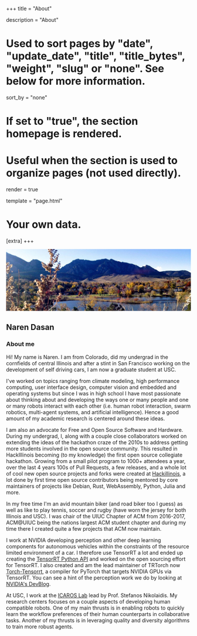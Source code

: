 +++
title = "About"

description = "About"

# Used to sort pages by "date", "update_date", "title", "title_bytes", "weight", "slug" or "none". See below for more information.
sort_by = "none"

# If set to "true", the section homepage is rendered.
# Useful when the section is used to organize pages (not used directly).
render = true

template = "page.html"
# Your own data.
[extra]
+++

<img src="/img/about.jpg" alt="About Nielsen Ramon header image" />

## Naren Dasan

### About me

Hi! My name is Naren. I am from Colorado, did my undergrad in the cornfields of central Illinois and after a stint in San Francisco working on the development of self driving cars, I am now a graduate student at USC.

I've worked on topics ranging from climate modeling, high performance computing, user interface design, computer vision and embedded and operating systems but since I was in high school I have most passionate about thinking about and developing the ways one or many people and one or many robots interact with each other (i.e. human robot interaction, swarm robotics, multi-agent systems, and artificial intelligence). Hence a good amount of my academic research is centered around these ideas.

I am also an advocate for Free and Open Source Software and Hardware. During my undergrad, I, along with a couple close collaborators worked on extending the ideas of the hackathon craze of the 2010s to address getting more students involved in the open source community. This resulted in HackIllinois becoming (to my knowledge) the first open source collegiate hackathon. Growing from a small pilot program to 1000+ attendees a year, over the last 4 years 100s of Pull Requests, a few releases, and a whole lot of cool new open source projects and forks were created at [Hackillinois](https://hackillinois.org), a lot done by first time open source contributors being mentored by core maintainers of projects like Debian, Rust, WebAssembly, Python, Julia and more.

In my free time I'm an avid mountain biker (and road biker too I guess) as well as like to play tennis, soccer and rugby (have worn the jersey for both Illinois and USC). I was chair of the UIUC Chapter of ACM from 2016-2017, ACM@UIUC being the nations largest ACM student chapter and during my time there I created quite a few projects that ACM now maintain.

I work at NVIDIA developing perception and other deep learning components for autonomous vehicles within the constraints of the resource limited environment of a car. I therefore use TensorRT a lot and ended up creating the [TensorRT Python API](https://docs.nvidia.com/deeplearning/tensorrt/api/python_api/index.html) and worked on the open sourcing effort for TensorRT. I also created and am the lead maintainer of TRTorch now [Torch-Tensorrt](https://www.github.com/pytorch/tensorrt), a compiler for PyTorch that targets NVIDIA GPUs via TensorRT. You can see a hint of the perception work we do by looking at [NVIDIA's DevBlog](https://developer.nvidia.com/blog/author/narens/).

At USC, I work at the [ICAROS Lab](https://icaros.usc.edu) lead by Prof. Stefanos Nikolaidis. My research centers focuses on a couple aspects of developing human compatible robots. One of my main thrusts is in enabling robots to quickly learn the workflow preferences of their human counterparts in collaborative tasks. Another of my thrusts is in leveraging quality and diversity algorithms to train more robust agents.